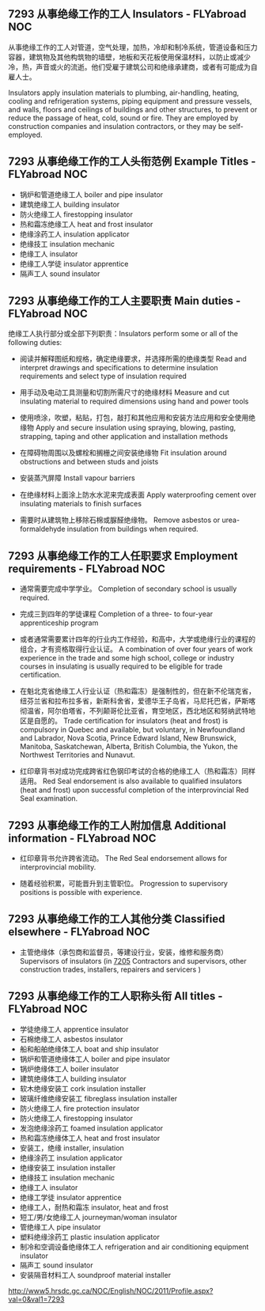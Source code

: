 ## 7293 从事绝缘工作的工人 Insulators - FLYabroad NOC

从事绝缘工作的工人对管道，空气处理，加热，冷却和制冷系统，管道设备和压力容器，建筑物及其他构筑物的墙壁，地板和天花板使用保温材料，以防止或减少冷，热，声音或火的流逝。他们受雇于建筑公司和绝缘承建商，或者有可能成为自雇人士。

Insulators apply insulation materials to plumbing, air-handling, heating, cooling and refrigeration systems, piping equipment and pressure vessels, and walls, floors and ceilings of buildings and other structures, to prevent or reduce the passage of heat, cold, sound or fire. They are employed by construction companies and insulation contractors, or they may be self-employed. 

## 7293 从事绝缘工作的工人头衔范例 Example Titles - FLYabroad NOC

* 锅炉和管道绝缘工人 boiler and pipe insulator
* 建筑绝缘工人 building insulator
* 防火绝缘工人 firestopping insulator
* 热和霜冻绝缘工人 heat and frost insulator
* 绝缘涂药工人 insulation applicator
* 绝缘技工 insulation mechanic
* 绝缘工人 insulator
* 绝缘工人学徒 insulator apprentice
* 隔声工人 sound insulator

## 7293 从事绝缘工作的工人主要职责 Main duties - FLYabroad NOC

绝缘工人执行部分或全部下列职责：Insulators perform some or all of the following duties:

* 阅读并解释图纸和规格，确定绝缘要求，并选择所需的绝缘类型
Read and interpret drawings and specifications to determine insulation requirements and select type of insulation required

* 用手动及电动工具测量和切割所需尺寸的绝缘材料
Measure and cut insulating material to required dimensions using hand and power tools

* 使用喷涂，吹塑，粘贴，打包，敲打和其他应用和安装方法应用和安全使用绝缘物
Apply and secure insulation using spraying, blowing, pasting, strapping, taping and other application and installation methods

* 在障碍物周围以及螺栓和搁栅之间安装绝缘物
Fit insulation around obstructions and between studs and joists

* 安装蒸汽屏障
Install vapour barriers

* 在绝缘材料上面涂上防水水泥来完成表面
Apply waterproofing cement over insulating materials to finish surfaces

* 需要时从建筑物上移除石棉或脲醛绝缘物。
Remove asbestos or urea-formaldehyde insulation from buildings when required.

## 7293 从事绝缘工作的工人任职要求 Employment requirements - FLYabroad NOC

* 通常需要完成中学学业。
Completion of secondary school is usually required.

* 完成三到四年的学徒课程
Completion of a three- to four-year apprenticeship program 

* 或者通常需要累计四年的行业内工作经验，和高中，大学或绝缘行业的课程的组合，才有资格取得行业认证。
A combination of over four years of work experience in the trade and some high school, college or industry courses in insulating is usually required to be eligible for trade certification.

* 在魁北克省绝缘工人行业认证（热和霜冻）是强制性的，但在新不伦瑞克省，纽芬兰省和拉布拉多省，新斯科舍省，爱德华王子岛省，马尼托巴省，萨斯喀彻温省，阿尔伯塔省，不列颠哥伦比亚省，育空地区，西北地区和努纳武特地区是自愿的。
Trade certification for insulators (heat and frost) is compulsory in Quebec and available, but voluntary, in Newfoundland and Labrador, Nova Scotia, Prince Edward Island, New Brunswick, Manitoba, Saskatchewan, Alberta, British Columbia, the Yukon, the Northwest Territories and Nunavut.

* 红印章背书对成功完成跨省红色钢印考试的合格的绝缘工人（热和霜冻）同样适用。
Red Seal endorsement is also available to qualified insulators (heat and frost) upon successful completion of the interprovincial Red Seal examination.

## 7293 从事绝缘工作的工人附加信息 Additional information - FLYabroad NOC

* 红印章背书允许跨省流动。
The Red Seal endorsement allows for interprovincial mobility.

* 随着经验积累，可能晋升到主管职位。
Progression to supervisory positions is possible with experience.

## 7293 从事绝缘工作的工人其他分类 Classified elsewhere - FLYabroad NOC

* 主管绝缘体（承包商和监督员，等建设行业，安装，维修和服务商）Supervisors of insulators (in [7205](7205) Contractors and supervisors, other construction trades, installers, repairers and servicers )

## 7293 从事绝缘工作的工人职称头衔 All titles - FLYabroad NOC

* 学徒绝缘工人 apprentice insulator
* 石棉绝缘工人 asbestos insulator
* 船和船舶绝缘体工人 boat and ship insulator
* 锅炉和管道绝缘体工人 boiler and pipe insulator
* 锅炉绝缘体工人 boiler insulator
* 建筑绝缘体工人 building insulator
* 软木绝缘安装工 cork insulation installer
* 玻璃纤维绝缘安装工 fibreglass insulation installer
* 防火绝缘工人 fire protection insulator
* 防火绝缘工人 firestopping insulator
* 发泡绝缘涂药工 foamed insulation applicator
* 热和霜冻绝缘体工人 heat and frost insulator
* 安装工，绝缘 installer, insulation
* 绝缘涂药工 insulation applicator
* 绝缘安装工 insulation installer
* 绝缘技工 insulation mechanic
* 绝缘工人 insulator
* 绝缘工学徒 insulator apprentice
* 绝缘工人，耐热和霜冻 insulator, heat and frost
* 短工/男/女绝缘工人 journeyman/woman insulator
* 管绝缘工人 pipe insulator
* 塑料绝缘涂药工 plastic insulation applicator
* 制冷和空调设备绝缘体工人 refrigeration and air conditioning equipment insulator
* 隔声工 sound insulator
* 安装隔音材料工人 soundproof material installer

http://www5.hrsdc.gc.ca/NOC/English/NOC/2011/Profile.aspx?val=0&val1=7293